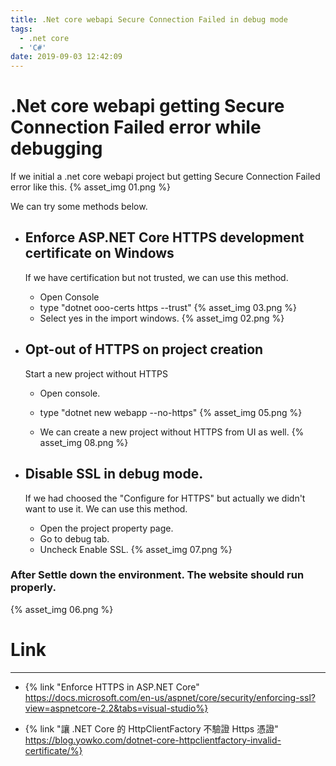 ```yaml
---
title: .Net core webapi Secure Connection Failed in debug mode
tags:
  - .net core
  - 'C#'
date: 2019-09-03 12:42:09
---
```



# .Net core webapi getting Secure Connection Failed error while debugging

<!-- More -->

If we initial a .net core webapi project but getting Secure Connection Failed error like this.
{% asset_img 01.png %}

We can try some methods below.

- ## Enforce ASP.NET Core HTTPS development certificate on Windows

    If we have certification but not trusted, we can use this method.

    * Open Console
    * type "dotnet ooo-certs https --trust"
    {% asset_img 03.png %}
    * Select yes in the import windows.
    {% asset_img 02.png %}

- ## Opt-out of HTTPS on project creation

    Start a new project without HTTPS

    * Open console.
    * type "dotnet new webapp --no-https" 
    {% asset_img 05.png %}

    * We can create a new project without HTTPS from UI as well.
    {% asset_img 08.png %}

- ## Disable SSL in debug mode.

  If we had choosed the "Configure for HTTPS" but actually we didn't want to use it. We can use this method.

  * Open the project property page.
  * Go to debug tab.
  * Uncheck Enable SSL.
  {% asset_img 07.png %}


### After Settle down the environment. The website should run properly.
  {% asset_img 06.png %}


# Link
---
- {% link "Enforce HTTPS in ASP.NET Core" https://docs.microsoft.com/en-us/aspnet/core/security/enforcing-ssl?view=aspnetcore-2.2&tabs=visual-studio%}

- {% link "讓 .NET Core 的 HttpClientFactory 不驗證 Https 憑證" https://blog.yowko.com/dotnet-core-httpclientfactory-invalid-certificate/%}